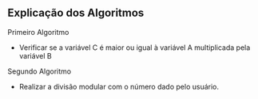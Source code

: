 ## Explicação dos Algoritmos

Primeiro Algoritmo

* Verificar se a variável C é maior ou igual à variável A multiplicada pela variável B

Segundo Algoritmo

* Realizar a divisão modular com o número dado pelo usuário.
